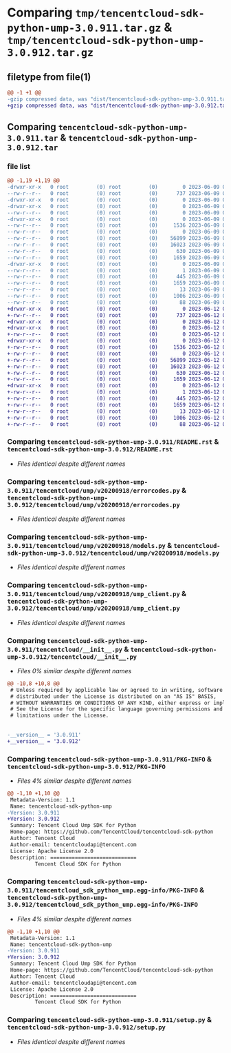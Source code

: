 # Comparing `tmp/tencentcloud-sdk-python-ump-3.0.911.tar.gz` & `tmp/tencentcloud-sdk-python-ump-3.0.912.tar.gz`

## filetype from file(1)

```diff
@@ -1 +1 @@
-gzip compressed data, was "dist/tencentcloud-sdk-python-ump-3.0.911.tar", last modified: Fri Jun  9 02:31:03 2023, max compression
+gzip compressed data, was "dist/tencentcloud-sdk-python-ump-3.0.912.tar", last modified: Mon Jun 12 03:15:46 2023, max compression
```

## Comparing `tencentcloud-sdk-python-ump-3.0.911.tar` & `tencentcloud-sdk-python-ump-3.0.912.tar`

### file list

```diff
@@ -1,19 +1,19 @@
-drwxr-xr-x   0 root         (0) root         (0)        0 2023-06-09 02:31:03.000000 tencentcloud-sdk-python-ump-3.0.911/
--rw-r--r--   0 root         (0) root         (0)      737 2023-06-09 02:31:03.000000 tencentcloud-sdk-python-ump-3.0.911/README.rst
-drwxr-xr-x   0 root         (0) root         (0)        0 2023-06-09 02:31:03.000000 tencentcloud-sdk-python-ump-3.0.911/tencentcloud/
-drwxr-xr-x   0 root         (0) root         (0)        0 2023-06-09 02:31:03.000000 tencentcloud-sdk-python-ump-3.0.911/tencentcloud/ump/
--rw-r--r--   0 root         (0) root         (0)        0 2023-06-09 02:31:03.000000 tencentcloud-sdk-python-ump-3.0.911/tencentcloud/ump/__init__.py
-drwxr-xr-x   0 root         (0) root         (0)        0 2023-06-09 02:31:03.000000 tencentcloud-sdk-python-ump-3.0.911/tencentcloud/ump/v20200918/
--rw-r--r--   0 root         (0) root         (0)     1536 2023-06-09 02:31:03.000000 tencentcloud-sdk-python-ump-3.0.911/tencentcloud/ump/v20200918/errorcodes.py
--rw-r--r--   0 root         (0) root         (0)        0 2023-06-09 02:31:03.000000 tencentcloud-sdk-python-ump-3.0.911/tencentcloud/ump/v20200918/__init__.py
--rw-r--r--   0 root         (0) root         (0)    56899 2023-06-09 02:31:03.000000 tencentcloud-sdk-python-ump-3.0.911/tencentcloud/ump/v20200918/models.py
--rw-r--r--   0 root         (0) root         (0)    16023 2023-06-09 02:31:03.000000 tencentcloud-sdk-python-ump-3.0.911/tencentcloud/ump/v20200918/ump_client.py
--rw-r--r--   0 root         (0) root         (0)      630 2023-06-09 02:31:03.000000 tencentcloud-sdk-python-ump-3.0.911/tencentcloud/__init__.py
--rw-r--r--   0 root         (0) root         (0)     1659 2023-06-09 02:31:03.000000 tencentcloud-sdk-python-ump-3.0.911/PKG-INFO
-drwxr-xr-x   0 root         (0) root         (0)        0 2023-06-09 02:31:03.000000 tencentcloud-sdk-python-ump-3.0.911/tencentcloud_sdk_python_ump.egg-info/
--rw-r--r--   0 root         (0) root         (0)        1 2023-06-09 02:31:03.000000 tencentcloud-sdk-python-ump-3.0.911/tencentcloud_sdk_python_ump.egg-info/dependency_links.txt
--rw-r--r--   0 root         (0) root         (0)      445 2023-06-09 02:31:03.000000 tencentcloud-sdk-python-ump-3.0.911/tencentcloud_sdk_python_ump.egg-info/SOURCES.txt
--rw-r--r--   0 root         (0) root         (0)     1659 2023-06-09 02:31:03.000000 tencentcloud-sdk-python-ump-3.0.911/tencentcloud_sdk_python_ump.egg-info/PKG-INFO
--rw-r--r--   0 root         (0) root         (0)       13 2023-06-09 02:31:03.000000 tencentcloud-sdk-python-ump-3.0.911/tencentcloud_sdk_python_ump.egg-info/top_level.txt
--rw-r--r--   0 root         (0) root         (0)     1006 2023-06-09 02:31:03.000000 tencentcloud-sdk-python-ump-3.0.911/setup.py
--rw-r--r--   0 root         (0) root         (0)       88 2023-06-09 02:31:03.000000 tencentcloud-sdk-python-ump-3.0.911/setup.cfg
+drwxr-xr-x   0 root         (0) root         (0)        0 2023-06-12 03:15:46.000000 tencentcloud-sdk-python-ump-3.0.912/
+-rw-r--r--   0 root         (0) root         (0)      737 2023-06-12 03:15:46.000000 tencentcloud-sdk-python-ump-3.0.912/README.rst
+drwxr-xr-x   0 root         (0) root         (0)        0 2023-06-12 03:15:46.000000 tencentcloud-sdk-python-ump-3.0.912/tencentcloud/
+drwxr-xr-x   0 root         (0) root         (0)        0 2023-06-12 03:15:46.000000 tencentcloud-sdk-python-ump-3.0.912/tencentcloud/ump/
+-rw-r--r--   0 root         (0) root         (0)        0 2023-06-12 03:15:46.000000 tencentcloud-sdk-python-ump-3.0.912/tencentcloud/ump/__init__.py
+drwxr-xr-x   0 root         (0) root         (0)        0 2023-06-12 03:15:46.000000 tencentcloud-sdk-python-ump-3.0.912/tencentcloud/ump/v20200918/
+-rw-r--r--   0 root         (0) root         (0)     1536 2023-06-12 03:15:46.000000 tencentcloud-sdk-python-ump-3.0.912/tencentcloud/ump/v20200918/errorcodes.py
+-rw-r--r--   0 root         (0) root         (0)        0 2023-06-12 03:15:46.000000 tencentcloud-sdk-python-ump-3.0.912/tencentcloud/ump/v20200918/__init__.py
+-rw-r--r--   0 root         (0) root         (0)    56899 2023-06-12 03:15:46.000000 tencentcloud-sdk-python-ump-3.0.912/tencentcloud/ump/v20200918/models.py
+-rw-r--r--   0 root         (0) root         (0)    16023 2023-06-12 03:15:46.000000 tencentcloud-sdk-python-ump-3.0.912/tencentcloud/ump/v20200918/ump_client.py
+-rw-r--r--   0 root         (0) root         (0)      630 2023-06-12 03:15:46.000000 tencentcloud-sdk-python-ump-3.0.912/tencentcloud/__init__.py
+-rw-r--r--   0 root         (0) root         (0)     1659 2023-06-12 03:15:46.000000 tencentcloud-sdk-python-ump-3.0.912/PKG-INFO
+drwxr-xr-x   0 root         (0) root         (0)        0 2023-06-12 03:15:46.000000 tencentcloud-sdk-python-ump-3.0.912/tencentcloud_sdk_python_ump.egg-info/
+-rw-r--r--   0 root         (0) root         (0)        1 2023-06-12 03:15:46.000000 tencentcloud-sdk-python-ump-3.0.912/tencentcloud_sdk_python_ump.egg-info/dependency_links.txt
+-rw-r--r--   0 root         (0) root         (0)      445 2023-06-12 03:15:46.000000 tencentcloud-sdk-python-ump-3.0.912/tencentcloud_sdk_python_ump.egg-info/SOURCES.txt
+-rw-r--r--   0 root         (0) root         (0)     1659 2023-06-12 03:15:46.000000 tencentcloud-sdk-python-ump-3.0.912/tencentcloud_sdk_python_ump.egg-info/PKG-INFO
+-rw-r--r--   0 root         (0) root         (0)       13 2023-06-12 03:15:46.000000 tencentcloud-sdk-python-ump-3.0.912/tencentcloud_sdk_python_ump.egg-info/top_level.txt
+-rw-r--r--   0 root         (0) root         (0)     1006 2023-06-12 03:15:46.000000 tencentcloud-sdk-python-ump-3.0.912/setup.py
+-rw-r--r--   0 root         (0) root         (0)       88 2023-06-12 03:15:46.000000 tencentcloud-sdk-python-ump-3.0.912/setup.cfg
```

### Comparing `tencentcloud-sdk-python-ump-3.0.911/README.rst` & `tencentcloud-sdk-python-ump-3.0.912/README.rst`

 * *Files identical despite different names*

### Comparing `tencentcloud-sdk-python-ump-3.0.911/tencentcloud/ump/v20200918/errorcodes.py` & `tencentcloud-sdk-python-ump-3.0.912/tencentcloud/ump/v20200918/errorcodes.py`

 * *Files identical despite different names*

### Comparing `tencentcloud-sdk-python-ump-3.0.911/tencentcloud/ump/v20200918/models.py` & `tencentcloud-sdk-python-ump-3.0.912/tencentcloud/ump/v20200918/models.py`

 * *Files identical despite different names*

### Comparing `tencentcloud-sdk-python-ump-3.0.911/tencentcloud/ump/v20200918/ump_client.py` & `tencentcloud-sdk-python-ump-3.0.912/tencentcloud/ump/v20200918/ump_client.py`

 * *Files identical despite different names*

### Comparing `tencentcloud-sdk-python-ump-3.0.911/tencentcloud/__init__.py` & `tencentcloud-sdk-python-ump-3.0.912/tencentcloud/__init__.py`

 * *Files 0% similar despite different names*

```diff
@@ -10,8 +10,8 @@
 # Unless required by applicable law or agreed to in writing, software
 # distributed under the License is distributed on an "AS IS" BASIS,
 # WITHOUT WARRANTIES OR CONDITIONS OF ANY KIND, either express or implied.
 # See the License for the specific language governing permissions and
 # limitations under the License.
 
 
-__version__ = '3.0.911'
+__version__ = '3.0.912'
```

### Comparing `tencentcloud-sdk-python-ump-3.0.911/PKG-INFO` & `tencentcloud-sdk-python-ump-3.0.912/PKG-INFO`

 * *Files 4% similar despite different names*

```diff
@@ -1,10 +1,10 @@
 Metadata-Version: 1.1
 Name: tencentcloud-sdk-python-ump
-Version: 3.0.911
+Version: 3.0.912
 Summary: Tencent Cloud Ump SDK for Python
 Home-page: https://github.com/TencentCloud/tencentcloud-sdk-python
 Author: Tencent Cloud
 Author-email: tencentcloudapi@tencent.com
 License: Apache License 2.0
 Description: ============================
         Tencent Cloud SDK for Python
```

### Comparing `tencentcloud-sdk-python-ump-3.0.911/tencentcloud_sdk_python_ump.egg-info/PKG-INFO` & `tencentcloud-sdk-python-ump-3.0.912/tencentcloud_sdk_python_ump.egg-info/PKG-INFO`

 * *Files 4% similar despite different names*

```diff
@@ -1,10 +1,10 @@
 Metadata-Version: 1.1
 Name: tencentcloud-sdk-python-ump
-Version: 3.0.911
+Version: 3.0.912
 Summary: Tencent Cloud Ump SDK for Python
 Home-page: https://github.com/TencentCloud/tencentcloud-sdk-python
 Author: Tencent Cloud
 Author-email: tencentcloudapi@tencent.com
 License: Apache License 2.0
 Description: ============================
         Tencent Cloud SDK for Python
```

### Comparing `tencentcloud-sdk-python-ump-3.0.911/setup.py` & `tencentcloud-sdk-python-ump-3.0.912/setup.py`

 * *Files identical despite different names*

